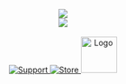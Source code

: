 
<p align = 'center'>
  <img
    src="https://github-readme-stats.vercel.app/api/top-langs/?username=thelindat&layout=compact&theme=github_dark&hide_border=true"
  />
  <br>
  <img
    src="https://github-readme-stats.vercel.app/api?username=thelindat&count_private=true&include_all_commits=true&show_icons=true&theme=github_dark&hide_title=true&hide_border=true"
  />
  <br><br>
  <a href="https://discord.gg/M3WhamHF">
    <img
      alt="Support"
      src="https://img.shields.io/badge/discord-5865F2?logo=discord&logoColor=white&style=for-the-badge"
    />
  </a>
  <a href="https://darksideofthecode.tebex.io/">
    <img
      alt="Store"
      src="https://i.imgur.com/bjSJWiu.png"
    />
  </a>
   <img
      alt="Logo"
      src="https://i.imgur.com/meawLQ1.png"
      width="64" height="64"
    />
</p>


